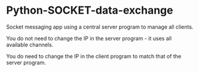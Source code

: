# Python-SOCKET-data-exchange
Socket messaging app using a central server program to manage all clients.

You do not need to change the IP in the server program - it uses all available channels.

You do need to change the IP in the client program to match that of the server program.

